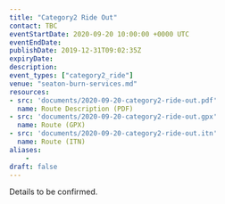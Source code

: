 ```yaml
---
title: "Category2 Ride Out"
contact: TBC
eventStartDate: 2020-09-20 10:00:00 +0000 UTC
eventEndDate:
publishDate: 2019-12-31T09:02:35Z
expiryDate:
description:
event_types: ["category2_ride"] 
venue: "seaton-burn-services.md"
resources:
- src: 'documents/2020-09-20-category2-ride-out.pdf'
  name: Route Description (PDF)
- src: 'documents/2020-09-20-category2-ride-out.gpx'
  name: Route (GPX)
- src: 'documents/2020-09-20-category2-ride-out.itn'
  name: Route (ITN)
aliases:
    - 
draft: false
---
```


Details to be confirmed.